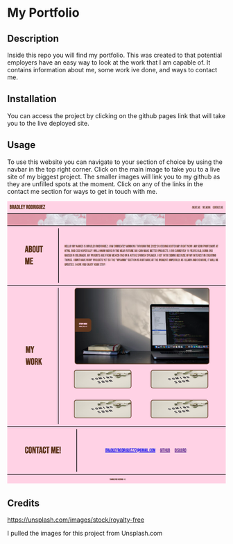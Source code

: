 # My Portfolio

## Description

Inside this repo you will find my portfolio. This was created to that potential employers have an easy way to look at the work that I am capable of. It contains information about me, some work ive done, and ways to contact me.

## Installation

You can access the project by clicking on the github pages link that will take you to the live deployed site.

## Usage

To use this website you can navigate to your section of choice by using the navbar in the top right corner. Click on the main image to take you to a live site of my biggest project. The smaller images will link you to my github as they are unfilled spots at the moment. Click on any of the links in the contact me section for ways to get in touch with me.

![plot](./Assets/screenshotSite.png)

## Credits

https://unsplash.com/images/stock/royalty-free

I pulled the images for this project from Unsplash.com
